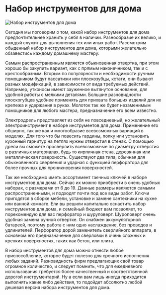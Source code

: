 # Набор инструментов для дома
![Набор инструментов для дома][id1]

Сегодня мы поговорим о том, какой набор инструментов для дома предпочтительнее хранить у себя в наличии. Разнообразие их велико, и каждый служит для выполнения тех или иных работ. Рассмотрим обыденный набор инструментов для дома, которыми желательно обзавестись каждому домашнему мастеру.

Самым распространенным является обыкновенная отвертка, при этом хорошо бы закупить вариант, как с прямым наконечником, так и с крестообразным. Вторым по популярности и необходимости ручным помощником будут пассатижи или плоскозубцы, кстати, они бывают разных модификаций, в зависимости от вида требуемых действий. Например, утконосы имеют зауженное вытянутое основание, для удобной работы с мелкими деталями. Большие разновидности плоскогубцев удобнее применять для прихвата больших изделий для их крепежа и удержания в руках. Молоток так же будет незаменимым помощников для любого мастера, предназначение его всем известно.

Электродрель представляет из себя не повседневный, но желательный электроинструмент в наборе инструментов для дома. Применение его обширно, так же как и многообразие всевозможных вариаций в моделях. Для того что бы повесить гардины, полку или установить кухонный гарнитур на петлях нужны отверстия в стенах. С помощью дрели вы сможете просверлить всевозможные по диаметру отверстия в различных материалах, будь то кирпичная стена, деревянная или металлическая поверхность. Существуют два типа, обычная для обыкновенного сверления и ударная с функцией перфоратора для более прочных для проникновения поверхностей.

Так же необходимо иметь ассортимент гаечных ключей в наборе инструментов для дома. Сейчас их можно приобрести в очень удобных наборах, с размерами от 6 до 19. Данные размеры являются самыми распространенными, и подходят почти под все виды работ. Ключи пригодятся в сборке мебели, установке и замене сантехники на кухне или ванной комнате. Ели вы решили капитально оснастить набор инструментов для дома, и семейный бюджет вам позволяет, то порекомендую для вас перфоратор и шуруповерт. Шуроповерт очень удобная замена ручной отвертке. Он снабжен аккумуляторной батареей, поэтому работа с ним одно наслаждение, без проводов и удлинителей. Перфоратор дорой заменитель сверлийного аппарата, в основном его предназначение для сверловки в очень сложных и крепких поверхностях, таких как бетон, или плита.

В набор инструментов для дома можно отнести любое приспособление, которое будет полезно для срочного исполнения любых заданий. Разновидность фирм предлагающих свой товар огромное количество, и следует помнить, что для ежедневного использования требуется более качественный и соответственной дорогой инструментарий. Ну а если вам лишь иногда приходится выполнять какие либо действия, то подойдет абсолютно любой дешевая версия набора инструментов для дома.

[id1]: /images/Houseworks/Master/nabor-instrumentov-dlja-doma.jpg 'Набор инструментов для дома'
